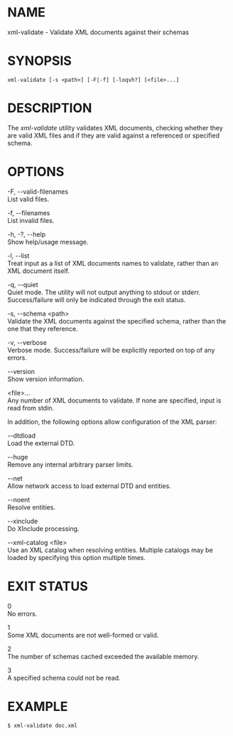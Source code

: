 NAME
====

xml-validate - Validate XML documents against their schemas

SYNOPSIS
========

    xml-validate [-s <path>] [-F|-f] [-loqvh?] [<file>...]

DESCRIPTION
===========

The *xml-validate* utility validates XML documents, checking whether
they are valid XML files and if they are valid against a referenced or
specified schema.

OPTIONS
=======

-F, --valid-filenames  
List valid files.

-f, --filenames  
List invalid files.

-h, -?, --help  
Show help/usage message.

-l, --list  
Treat input as a list of XML documents names to validate, rather than an
XML document itself.

-q, --quiet  
Quiet mode. The utility will not output anything to stdout or stderr.
Success/failure will only be indicated through the exit status.

-s, --schema &lt;path&gt;  
Validate the XML documents against the specified schema, rather than the
one that they reference.

-v, --verbose  
Verbose mode. Success/failure will be explicitly reported on top of any
errors.

--version  
Show version information.

&lt;file&gt;...  
Any number of XML documents to validate. If none are specified, input is
read from stdin.

In addition, the following options allow configuration of the XML
parser:

--dtdload  
Load the external DTD.

--huge  
Remove any internal arbitrary parser limits.

--net  
Allow network access to load external DTD and entities.

--noent  
Resolve entities.

--xinclude  
Do XInclude processing.

--xml-catalog &lt;file&gt;  
Use an XML catalog when resolving entities. Multiple catalogs may be
loaded by specifying this option multiple times.

EXIT STATUS
===========

0  
No errors.

1  
Some XML documents are not well-formed or valid.

2  
The number of schemas cached exceeded the available memory.

3  
A specified schema could not be read.

EXAMPLE
=======

    $ xml-validate doc.xml

